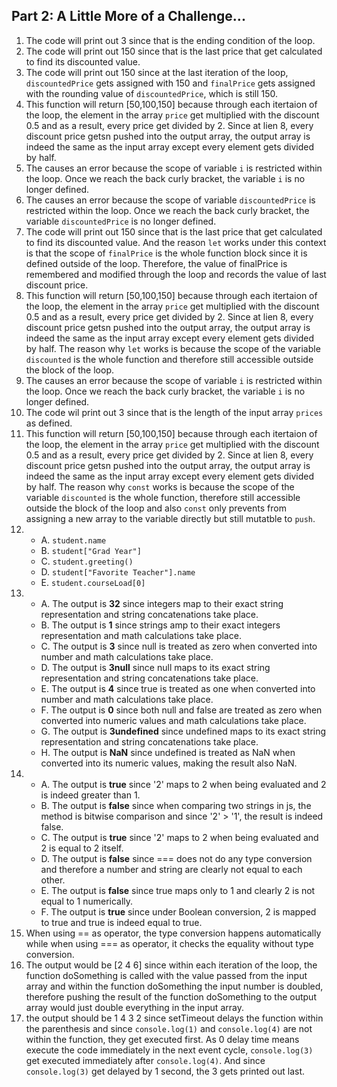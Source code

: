 ## Part 2: A Little More of a Challenge... ##
1. The code will print out 3 since that is the ending condition of the loop.
2. The code will print out 150 since that is the last price that get calculated to find its discounted value. 
3. The code will print out 150 since at the last iteration of the loop, `discountedPrice` gets assigned with 150 and `finalPrice` gets assigned with the rounding value of `discountedPrice`, which is still 150. 
4. This function will return [50,100,150] because through each itertaion of the loop, the element in the array `price` get multiplied with the discount 0.5 and as a result, every price get divided by 2. Since at lien 8, every discount price getsn pushed into the output array, the output array is indeed the same as the input array except every element gets divided by half. 
5. The causes an error because the scope of variable `i` is restricted within the loop. Once we reach the back curly bracket, the variable `i` is no longer defined. 
6. The causes an error because the scope of variable `discountedPrice` is restricted within the loop. Once we reach the back curly bracket, the variable `discountedPrice` is no longer defined. 
7. The code will print out 150 since that is the last price that get calculated to find its discounted value. And the reason `let` works under this context is that the scope of `finalPrice` is the whole function block since it is defined outside of the loop. Therefore, the value of finalPrice is remembered and modified through the loop and records the value of last discount price. 
8. This function will return [50,100,150] because through each itertaion of the loop, the element in the array `price` get multiplied with the discount 0.5 and as a result, every price get divided by 2. Since at lien 8, every discount price getsn pushed into the output array, the output array is indeed the same as the input array except every element gets divided by half. The reason why `let` works is because the scope of the variable `discounted` is the whole function and therefore still accessible outside the block of the loop. 
9. The causes an error because the scope of variable `i` is restricted within the loop. Once we reach the back curly bracket, the variable `i` is no longer defined. 
10. The code wil print out 3 since that is the length of the input array `prices` as defined. 
11. This function will return [50,100,150] because through each itertaion of the loop, the element in the array `price` get multiplied with the discount 0.5 and as a result, every price get divided by 2. Since at lien 8, every discount price getsn pushed into the output array, the output array is indeed the same as the input array except every element gets divided by half. The reason why `const` works is because the scope of the variable `discounted` is the whole function, therefore still accessible outside the block of the loop and also `const` only prevents from assigning a new array to the variable directly but still mutatble to `push`. 
12. - A. `student.name`
    - B. `student["Grad Year"]`
    - C. `student.greeting()`
    - D. `student["Favorite Teacher"].name`
    - E. `student.courseLoad[0]`
13. - A. The output is **32** since integers map to their exact string representation and string concatenations take place. 
    - B. The output is **1** since strings amp to their exact integers representation and math calculations take place.
    - C. The output is **3** since null is treated as zero when converted into number and math calculations take place.
    - D. The output is **3null** since null maps to its exact string representation and string concatenations take place. 
    - E. The output is **4** since true is treated as one when converted into number and math calculations take place. 
    - F. The output is **0** since both null and false are treated as zero when converted into numeric values and math calculations take place. 
    - G. The output is **3undefined** since undefined maps to its exact string representation and string concatenations take place.
    - H. The output is **NaN** since undefined is treated as NaN when converted into its numeric values, making the result also NaN. 
14. - A. The output is **true** since '2' maps to 2 when being evaluated and 2 is indeed greater than 1. 
    - B. The output is **false** since when comparing two strings in js, the method is bitwise comparison and since '2' > '1', the result is indeed false. 
    - C. The output is **true** since '2' maps to 2 when being evaluated and 2 is equal to 2 itself. 
    - D. The output is **false** since === does not do any type conversion and therefore a number and string are clearly not equal to each other.
    - E. The output is **false** since true maps only to 1 and clearly 2 is not equal to 1 numerically. 
    - F. The output is **true** since under Boolean conversion, 2 is mapped to true and true is indeed equal to true. 
15. When using == as operator, the type conversion happens automatically while when using === as operator, it checks the equality without type conversion. 
17. The output would be [2 4 6] since within each iteration of the loop, the function doSomething is called with the value passed from the input array and within the function doSomething the input number is doubled, therefore pushing the result of the function doSomething to the output array would just double everything in the input array. 
19. the output should be 1 4 3 2 since setTimeout delays the function within the parenthesis and since `console.log(1)` and `console.log(4)` are not within the function, they get executed first. As 0 delay time means execute the code immediately in the next event cycle, `console.log(3)` get executed immediately after `console.log(4)`. And since `console.log(3)` get delayed by 1 second, the 3 gets printed out last. 